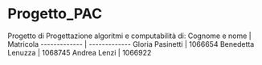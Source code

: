 # Progetto_PAC
Progetto di Progettazione algoritmi e computabilità di:
Cognome e nome  | Matricola
------------- | -------------
Gloria Pasinetti  | 1066654
Benedetta Lenuzza  | 1068745
Andrea Lenzi  | 1066922
